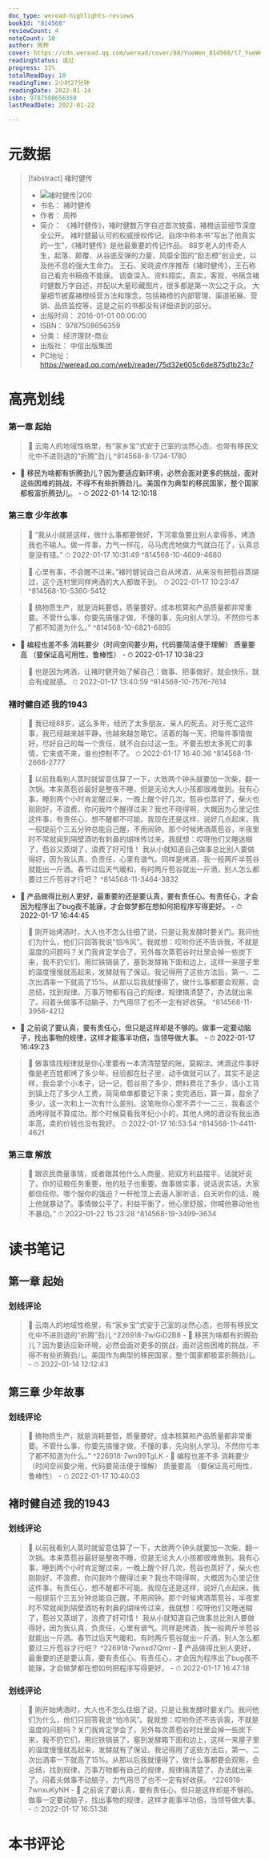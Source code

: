 ```yaml
---
doc_type: weread-highlights-reviews
bookId: "814568"
reviewCount: 4
noteCount: 10
author: 周桦
cover: https://cdn.weread.qq.com/weread/cover/88/YueWen_814568/t7_YueWen_814568.jpg
readingStatus: 读过
progress: 31%
totalReadDay: 10
readingTime: 2小时27分钟
readingDate: 2022-01-14
isbn: 9787508656359
lastReadDate: 2022-01-22

---
```

# 元数据
> [!abstract] 褚时健传
> - ![ 褚时健传|200](https://cdn.weread.qq.com/weread/cover/88/YueWen_814568/t7_YueWen_814568.jpg)
> - 书名： 褚时健传
> - 作者： 周桦
> - 简介： 《褚时健传》，褚时健数万字自述首次披露，褚橙运营细节深度全公开。 褚时健最认可的权威授权传记，自序中称本书“写出了他真实的一生”，《褚时健传》是他最重要的传记作品。 88岁老人的传奇人生，起落、颠覆、从谷底反弹的力量，风靡全国的“励志橙”创业史，以及他不息的强大生命力。 王石、吴晓波作序推荐《褚时健传》，王石称自己看完书稿夜不能寐。 调查深入、资料翔实，真实，客观，书稿含褚时健数万字自述，并配以大量珍藏图片，很多都是第一次公之于众。 大量细节披露褚橙经营方法和理念，包括褚橙的内部管理、渠道拓展、营销、品质监控等，这是之前的书都没有详细讲到的部分。
> - 出版时间： 2016-01-01 00:00:00
> - ISBN： 9787508656359
> - 分类： 经济理财-商业
> - 出版社： 中信出版集团
> - PC地址：https://weread.qq.com/web/reader/75d32e605c6de875d1b23c7

# 高亮划线

### 第一章 起始

> 📌 云南人的地域性格里，有“家乡宝”式安于己室的淡然心态，也带有移民文化中不进则退的“折腾”劲儿 ^814568-8-1734-1780
- 💭 移民为啥都有折腾劲儿？因为要适应新环境，必然会面对更多的挑战，面对这些困难的挑战，不得不有些折腾劲儿。美国作为典型的移民国家，整个国家都极富折腾劲儿。 - ⏱ 2022-01-14 12:10:18 

### 第三章 少年故事

> 📌 “我从小就是这样，做什么事都要做好，下河拿鱼要比别人拿得多，烤酒我也不输人。做一件事，力气一样花，马马虎虎地做力气就白花了，认真总是没有错。” 
> ⏱ 2022-01-17 10:31:49 ^814568-10-4609-4680

> 📌 心里有事，不会醒不过来。”褚时健说自己自从烤酒，从来没有把苞谷蒸煳过，这个连村里同样烤酒的大人都做不到。 
> ⏱ 2022-01-17 10:23:47 ^814568-10-5360-5412

> 📌 搞物质生产，就是消耗要低，质量要好。成本核算和产品质量都非常重要。不管什么事，你要先搞懂才做，不懂的事，先向别人学习。不然你亏本了都不知道为什么。” ^814568-10-6821-6895
- 💭 编程也差不多 消耗要少（时间空间要少用，代码要简洁便于理解） 质量要高 （要保证高可用性，鲁棒性） - ⏱ 2022-01-17 10:38:23 

> 📌 也是因为烤酒，让褚时健开始了解自己：做事、把事做好，就会快乐，就会有成就感。 
> ⏱ 2022-01-17 13:40:59 ^814568-10-7576-7614

### 褚时健自述 我的1943

> 📌 我已经88岁，这么多年，经历了太多朋友、亲人的死去。对于死亡这件事，我已经越来越平静，也越来越忽略它。活着的每一天，把每件事情做好，尽好自己的每一个责任，就不白白过这一生。不要去想太多死亡的事情，它来或不来，谁也控制不了。 
> ⏱ 2022-01-17 16:40:36 ^814568-11-2666-2777

> 📌 以前我看别人蒸时就留意估算了一下，大致两个钟头就要加一次柴，翻一次锅。本来蒸苞谷最好是整夜不睡，但是无论大人小孩都很难做到。我有心事，睡到两个小时肯定醒过来，一晚上醒个好几次，苞谷也蒸好了，柴火也刚刚好，不浪费。你问我咋个醒得过来？我也不晓得啊，大概因为心里记住这件事，有责任心，想不醒都不可能。我现在还是这样，说好几点起床，我一般提前个三五分钟总能自己醒，不用闹钟。那个时候烤酒蒸苞谷，半夜里时不常就闻到隔壁酒坊有刺鼻的煳味传过来，我就想：哎呀他们又睡迷糊了，苞谷又蒸煳了，浪费了好可惜！
   我从小就知道自己做事总比别人要做得好，因为我认真，负责任，心里有谱气。同样是烤酒，我一般两斤半苞谷就能出一斤酒。春节过后天气暖和，有时两斤苞谷就出一斤酒，别人怎么都要过三斤苞谷才行吧？ ^814568-11-3464-3832
- 💭 产品做得比别人更好，最重要的还是要认真，要有责任心。有责任心，才会因为程序出了bug夜不能寐，才会做梦都在想如何把程序写得更好。 - ⏱ 2022-01-17 16:44:45 

> 📌 刚开始烤酒时，大人也不怎么往细了说，只是让我发酵时要关门。我问他们为什么，他们只回答我说“怕冷风”。我就想：哎哟你还不告诉我，不就是温度的问题吗？关门我肯定学会了，另外每次蒸苞谷时灶里会掉一些炭下来，我不扔它们，用烂铁锅装了，塞到发酵箱下面和边上，这样一来屋子里的温度慢慢就高起来，发酵就有了保证。我记得用了这些方法后，第一、二次出酒率一下就高了15%。从那以后我就懂得了，做什么事都要会观察，会总结，找到规律。万事万物都有自己的规律，规律搞清楚了，办法就出来了。闷着头做事不动脑子，力气用尽了也不一定有好收获。 ^814568-11-3956-4212
- 💭 之前说了要认真，要有责任心，但只是这样却是不够的。做事一定要动脑子，找出事物的规律，这样才能事半功倍，当领导做大事。 - ⏱ 2022-01-17 16:49:23 

> 📌 做事情找规律就是你心里要有一本清清楚楚的账，莫糊涂。烤酒这件事好像是老百姓都烤了多少年，经验都在肚子里，动手做就可以了。其实不是这样，我会拿个小本子，记一记，苞谷用了多少，燃料费花了多少，请小工背到镇上花了多少人工费，简简单单都要记下来；卖完酒后，算一算，盈余了多少，这一次和上一次有什么差别。这笔账你心里不弄个一二三，我看这个酒烤得就不算成功。那个时候莫看我年纪小小的，其他人烤的酒没有我出酒率高，卖的价钱也没有我好。 
> ⏱ 2022-01-17 16:53:54 ^814568-11-4411-4621

### 第三章 解放

> 📌 跟农民商量事情，或者跟其他什么人商量，把双方利益摆平，话就好说了。你的征粮任务重要，他的肚子也重要。做事做实事，说话说实话，大家都信任你。哪个服你的强迫？一杆枪顶上去逼人家听话，白天听你的话，晚上他就暴动了。事情做公平了，利益平衡了，他心里舒服，你喊他暴动他也不暴动。” 
> ⏱ 2022-01-22 15:23:28 ^814568-19-3499-3634

# 读书笔记

## 第一章 起始

### 划线评论
> 📌 云南人的地域性格里，有“家乡宝”式安于己室的淡然心态，也带有移民文化中不进则退的“折腾”劲儿  ^226918-7wiGiD2B8
    - 💭 移民为啥都有折腾劲儿？因为要适应新环境，必然会面对更多的挑战，面对这些困难的挑战，不得不有些折腾劲儿。美国作为典型的移民国家，整个国家都极富折腾劲儿。
    - ⏱ 2022-01-14 12:12:43
   
## 第三章 少年故事

### 划线评论
> 📌 搞物质生产，就是消耗要低，质量要好。成本核算和产品质量都非常重要。不管什么事，你要先搞懂才做，不懂的事，先向别人学习。不然你亏本了都不知道为什么。”  ^226918-7wn99TgLK
    - 💭 编程也差不多 消耗要少（时间空间要少用，代码要简洁便于理解） 质量要高 （要保证高可用性，鲁棒性）
    - ⏱ 2022-01-17 10:40:03
   
## 褚时健自述 我的1943

### 划线评论
> 📌 以前我看别人蒸时就留意估算了一下，大致两个钟头就要加一次柴，翻一次锅。本来蒸苞谷最好是整夜不睡，但是无论大人小孩都很难做到。我有心事，睡到两个小时肯定醒过来，一晚上醒个好几次，苞谷也蒸好了，柴火也刚刚好，不浪费。你问我咋个醒得过来？我也不晓得啊，大概因为心里记住这件事，有责任心，想不醒都不可能。我现在还是这样，说好几点起床，我一般提前个三五分钟总能自己醒，不用闹钟。那个时候烤酒蒸苞谷，半夜里时不常就闻到隔壁酒坊有刺鼻的煳味传过来，我就想：哎呀他们又睡迷糊了，苞谷又蒸煳了，浪费了好可惜！
我从小就知道自己做事总比别人要做得好，因为我认真，负责任，心里有谱气。同样是烤酒，我一般两斤半苞谷就能出一斤酒。春节过后天气暖和，有时两斤苞谷就出一斤酒，别人怎么都要过三斤苞谷才行吧？  ^226918-7wnxd7Qmr
    - 💭 产品做得比别人更好，最重要的还是要认真，要有责任心。有责任心，才会因为程序出了bug夜不能寐，才会做梦都在想如何把程序写得更好。
    - ⏱ 2022-01-17 16:47:18

### 划线评论
> 📌 刚开始烤酒时，大人也不怎么往细了说，只是让我发酵时要关门。我问他们为什么，他们只回答我说“怕冷风”。我就想：哎哟你还不告诉我，不就是温度的问题吗？关门我肯定学会了，另外每次蒸苞谷时灶里会掉一些炭下来，我不扔它们，用烂铁锅装了，塞到发酵箱下面和边上，这样一来屋子里的温度慢慢就高起来，发酵就有了保证。我记得用了这些方法后，第一、二次出酒率一下就高了15%。从那以后我就懂得了，做什么事都要会观察，会总结，找到规律。万事万物都有自己的规律，规律搞清楚了，办法就出来了。闷着头做事不动脑子，力气用尽了也不一定有好收获。  ^226918-7wnxuKyNH
    - 💭 之前说了要认真，要有责任心，但只是这样却是不够的。做事一定要动脑子，找出事物的规律，这样才能事半功倍，当领导做大事。
    - ⏱ 2022-01-17 16:51:38
   
# 本书评论

